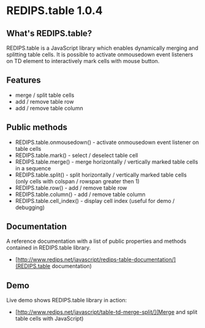 REDIPS.table 1.0.4
============

## What's REDIPS.table?

REDIPS.table is a JavaScript library which enables dynamically merging and splitting table cells.
It is possible to activate onmousedown event listeners on TD element to interactively mark cells with mouse button.

## Features

* merge / split table cells
* add / remove table row
* add / remove table column

## Public methods

* REDIPS.table.onmousedown() - activate onmousedown event listener on table cells
* REDIPS.table.mark() - select / deselect table cell
* REDIPS.table.merge() - merge horizontally / vertically marked table cells in a sequence
* REDIPS.table.split() - split horizontally / vertically marked table cells (only cells with colspan / rowspan greater then 1)
* REDIPS.table.row() - add / remove table row
* REDIPS.table.column() - add / remove table column
* REDIPS.table.cell_index() - display cell index (useful for demo / debugging)

## Documentation

A reference documentation with a list of public properties and methods contained in REDIPS.table library.

* [http://www.redips.net/javascript/redips-table-documentation/](REDIPS.table documentation)

## Demo

Live demo shows REDIPS.table library in action: 

* [http://www.redips.net/javascript/table-td-merge-split/](Merge and split table cells with JavaScript)

